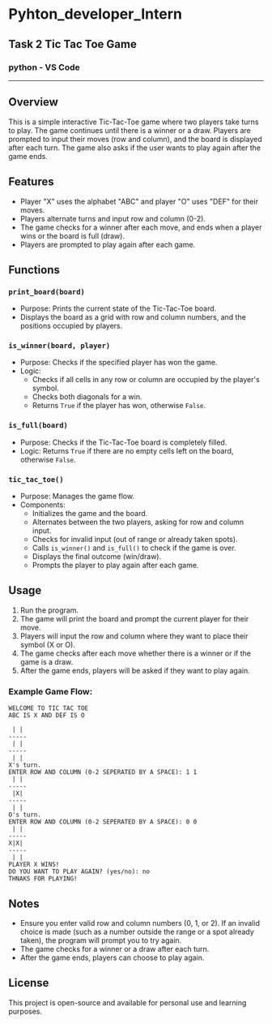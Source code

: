 # Pyhton_developer_Intern


## Task 2 Tic Tac Toe Game

### python - VS Code
---

## Overview
This is a simple interactive Tic-Tac-Toe game where two players take turns to play. The game continues until there is a winner or a draw. Players are prompted to input their moves (row and column), and the board is displayed after each turn. The game also asks if the user wants to play again after the game ends.

## Features
- Player "X" uses the alphabet "ABC" and player "O" uses "DEF" for their moves.
- Players alternate turns and input row and column (0-2).
- The game checks for a winner after each move, and ends when a player wins or the board is full (draw).
- Players are prompted to play again after each game.

## Functions
### `print_board(board)`
- Purpose: Prints the current state of the Tic-Tac-Toe board.
- Displays the board as a grid with row and column numbers, and the positions occupied by players.

### `is_winner(board, player)`
- Purpose: Checks if the specified player has won the game.
- Logic: 
  - Checks if all cells in any row or column are occupied by the player's symbol.
  - Checks both diagonals for a win.
  - Returns `True` if the player has won, otherwise `False`.

### `is_full(board)`
- Purpose: Checks if the Tic-Tac-Toe board is completely filled.
- Logic: Returns `True` if there are no empty cells left on the board, otherwise `False`.

### `tic_tac_toe()`
- Purpose: Manages the game flow.
- Components:
  - Initializes the game and the board.
  - Alternates between the two players, asking for row and column input.
  - Checks for invalid input (out of range or already taken spots).
  - Calls `is_winner()` and `is_full()` to check if the game is over.
  - Displays the final outcome (win/draw).
  - Prompts the player to play again after each game.

## Usage
1. Run the program.
2. The game will print the board and prompt the current player for their move.
3. Players will input the row and column where they want to place their symbol (X or O).
4. The game checks after each move whether there is a winner or if the game is a draw.
5. After the game ends, players will be asked if they want to play again.

### Example Game Flow:
```
WELCOME TO TIC TAC TOE
ABC IS X AND DEF IS O

 | | 
-----
 | | 
-----
 | | 
X's turn.
ENTER ROW AND COLUMN (0-2 SEPERATED BY A SPACE): 1 1
 | | 
-----
 |X| 
-----
 | | 
O's turn.
ENTER ROW AND COLUMN (0-2 SEPERATED BY A SPACE): 0 0
 | | 
-----
X|X| 
-----
 | | 
PLAYER X WINS!
DO YOU WANT TO PLAY AGAIN? (yes/no): no
THNAKS FOR PLAYING!
```

## Notes
- Ensure you enter valid row and column numbers (0, 1, or 2). If an invalid choice is made (such as a number outside the range or a spot already taken), the program will prompt you to try again.
- The game checks for a winner or a draw after each turn.
- After the game ends, players can choose to play again.

## License
This project is open-source and available for personal use and learning purposes.

